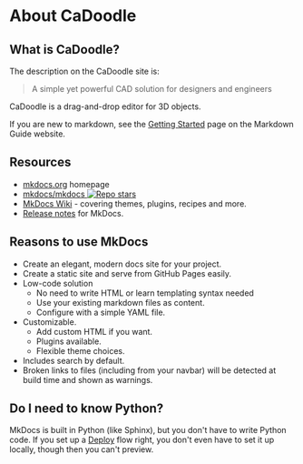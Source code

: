 # About CaDoodle 


## What is CaDoodle?

The description on the CaDoodle site is:

> A simple yet powerful CAD solution for designers and engineers 

CaDoodle is a drag-and-drop editor for 3D objects.

If you are new to markdown, see the [Getting Started](https://www.markdownguide.org/getting-started/) page on the Markdown Guide website.


## Resources

- [mkdocs.org](https://www.mkdocs.org) homepage
- [mkdocs/mkdocs ![Repo stars](https://img.shields.io/github/stars/mkdocs/mkdocs?style=social)](https://github.com/mkdocs/mkdocs)
- [MkDocs Wiki](https://github.com/mkdocs/mkdocs/wiki) - covering themes, plugins, recipes and more.
- [Release notes](https://www.mkdocs.org/about/release-notes/) for MkDocs.


## Reasons to use MkDocs

- Create an elegant, modern docs site for your project.
- Create a static site and serve from GitHub Pages easily.
- Low-code solution
    - No need to write HTML or learn templating syntax needed
    - Use your existing markdown files as content.
    - Configure with a simple YAML file.
- Customizable.
    - Add custom HTML if you want.
    - Plugins available.
    - Flexible theme choices.
- Includes search by default.
- Broken links to files (including from your navbar) will be detected at build time and shown as warnings.


## Do I need to know Python?

MkDocs is built in Python (like Sphinx), but you don't have to write Python code. If you set up a [Deploy](deploy) flow right, you don't even have to set it up locally, though then you can't preview.
